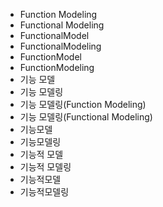 ﻿- Function Modeling
- Functional Modeling
- FunctionalModel
- FunctionalModeling
- FunctionModel
- FunctionModeling
- 기능 모델
- 기능 모델링
- 기능 모델링(Function Modeling)
- 기능 모델링(Functional Modeling)
- 기능모델
- 기능모델링
- 기능적 모델
- 기능적 모델링
- 기능적모델
- 기능적모델링
